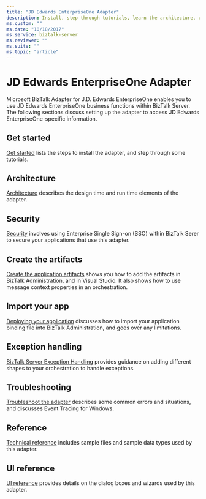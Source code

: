 ```yaml
---
title: "JD Edwards EnterpriseOne Adapter"
description: Install, step through tutorials, learn the architecture, use SSO security, create your applications, import the binding file, and add exception handling when using the BizTalk Adapter for J.D. Edwards EnterpriseOne in BizTalk Server
ms.custom: ""
ms.date: "10/18/2017"
ms.service: biztalk-server
ms.reviewer: ""
ms.suite: ""
ms.topic: "article"
---
```

# JD Edwards EnterpriseOne Adapter
Microsoft BizTalk Adapter for J.D. Edwards EnterpriseOne enables you to use JD Edwards EnterpriseOne business functions within BizTalk Server. The following sections discuss setting up the adapter to access JD Edwards EnterpriseOne-specific information.  
  
## Get started
[Get started](../core/getting-started-with-biztalk-adapter-for-jd-edwards-enterpriseone.md) lists the steps to install the adapter, and step through some tutorials.

## Architecture
[Architecture](../core/architecture-of-biztalk-adapter-for-jd-edwards-enterpriseone.md) describes the design time and run time elements of the adapter.

## Security
[Security](../core/security-in-biztalk-adapter-for-jd-edwards-enterpriseone.md) involves using Enterprise Single Sign-on (SSO) within BizTalk Serer to secure your applications that use this adapter.

## Create the artifacts
[Create the application artifacts](../core/developing-applications2.md) shows you how to add the artifacts in BizTalk Administration, and in Visual Studio. It also shows how to use message context properties in an orchestration.

## Import your app
[Deploying your application](../core/deploying-biztalk-adapter-for-jd-edwards-enterpriseone.md) discusses how to import your application binding file into BizTalk Administration, and goes over any limitations. 

## Exception handling
[BizTalk Server Exception Handling](../core/using-biztalk-server-exception-handling3.md) provides guidance on adding different shapes to your orchestration to handle exceptions.

## Troubleshooting
[Troubleshoot the adapter](../core/troubleshooting-jd-edwards-enterpriseone.md) describes some common errors and situations, and discusses Event Tracing for Windows.

## Reference
[Technical reference](../core/technical-reference6.md) includes sample files and sample data types used by this adapter.

## UI reference
[UI reference](../core/ui-reference-for-biztalk-adapter-for-jd-edwards-enterpriseone.md) provides details on the dialog boxes and wizards used by this adapter. 